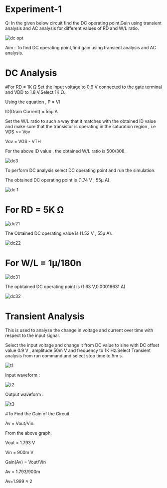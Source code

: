 # Experiment-1

Q: In the given below circuit find the DC operating point,Gain using transient analysis and AC analysis for different values of RD and W/L ratio.

![dc opt](https://github.com/user-attachments/assets/f3a5e0b0-b36c-4b9e-83ab-77ce82b5c2bc)

Aim : To find DC operating point,find gain using transient analysis and AC analysis.

# DC Analysis

#For RD = 1K Ω
Set the Input voltage to 0.9 V connected to the gate terminal and VDD to 1.8 V.Select 1K Ω.

Using the equation , P = VI 

ID(Drain Current) = 55µ A

Set the W/L ratio to such a way that it matches with the obtained ID value and make sure that the transistor is operating in the saturation region , i.e VDS >= Vov 

Vov = VGS - VTH

For the above ID value , the obtained W/L ratio is 500/308.

![dc3](https://github.com/user-attachments/assets/ed317ed3-6cd0-4471-8f0d-d522be2ebb4a)

To perform DC analysis select DC operating point and run the simulation.



The obtained DC operating point is (1.74 V , 55µ A).

![dc 1](https://github.com/user-attachments/assets/d3d75b10-c8e8-4850-8024-e2d208245512)

# For RD = 5K Ω

![dc21](https://github.com/user-attachments/assets/8c3287c5-7955-4e61-b5f3-7efeb8afd642)

The Obtained DC operating value is (1.52 V , 55µ A).

![dc22](https://github.com/user-attachments/assets/09936f8c-8bde-428b-8425-0c6abd105910)

# For W/L = 1µ/180n 

![dc31](https://github.com/user-attachments/assets/5df331d7-c15f-4c87-8942-ed55489feadc)

The opbtained DC operating point is (1.63 V,0.00016631 A)

![dc32](https://github.com/user-attachments/assets/dd778d5d-ad2f-478d-a523-c58f202d29f7)

# Transient Analysis

This is used to analyse the change in voltage and current over time with respect to the input signal.

Select the input voltage and change it from DC value to sine with DC offset value 0.9 V , amplitude 50m V and frequency to 1K Hz.Select Transient analysis from run command and select stop time to 5m s.

![t1](https://github.com/user-attachments/assets/47d26a58-0340-4d77-9ef7-20892cc38449)

Input waveform :

![t2](https://github.com/user-attachments/assets/9c4e42ab-a424-4c9e-8874-f1ea67fb6189)

Output waveform : 

![t3](https://github.com/user-attachments/assets/38aa10e9-43bd-4b21-9293-797ff7a2d61d)

#To Find the Gain of the Circuit

Av = Vout/Vin.

From the above graph,

Vout = 1.793 V 

Vin = 900m V

Gain(Av) = Vout/Vin

Av = 1.793/900m

Av=1.999 ≈ 2
